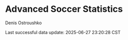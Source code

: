 # Advanced Soccer Statistics
Denis Ostroushko

<!-- gfm -->

Last successful data update: 2025-06-27 23:20:28 CST
